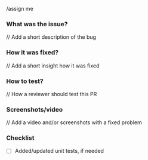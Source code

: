 /assign me

### What was the issue?
// Add a short description of the bug

### How it was fixed?
// Add a short insight how it was fixed

### How to test?
// How a reviewer should test this PR

### Screenshots/video
// Add a video and/or screenshots with a fixed problem

### Checklist
- [ ] Added/updated unit tests, if needed
